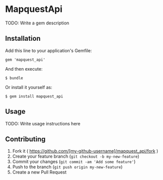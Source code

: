 # MapquestApi

TODO: Write a gem description

## Installation

Add this line to your application's Gemfile:

    gem 'mapquest_api'

And then execute:

    $ bundle

Or install it yourself as:

    $ gem install mapquest_api

## Usage

TODO: Write usage instructions here

## Contributing

1. Fork it ( https://github.com/[my-github-username]/mapquest_api/fork )
2. Create your feature branch (`git checkout -b my-new-feature`)
3. Commit your changes (`git commit -am 'Add some feature'`)
4. Push to the branch (`git push origin my-new-feature`)
5. Create a new Pull Request
